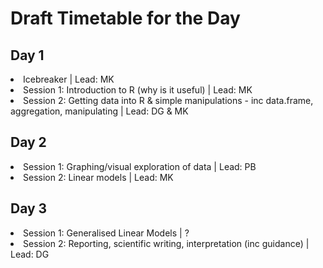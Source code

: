 <h1>Draft Timetable for the Day</h1>

<h2>Day 1</h2>
<li> Icebreaker | Lead: MK
<li>Session 1: Introduction to R (why is it useful) | Lead: MK
<li>Session 2: Getting data into R & simple manipulations - inc data.frame, aggregation, manipulating | Lead: DG & MK
</li>


<h2>Day 2</h2>
<li>Session 1: Graphing/visual exploration of data | Lead: PB
<li>Session 2: Linear models | Lead: MK
</li>


<h2>Day 3</h2>
<li>Session 1: Generalised Linear Models | ?
<li>Session 2: Reporting, scientific writing, interpretation (inc guidance) | Lead: DG
</li>



